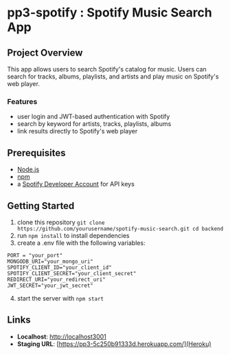 # pp3-spotify : Spotify Music Search App

## Project Overview
This app allows users to search Spotify's catalog for music. Users can search for tracks, albums, playlists, and artists and play music on Spotify's web player.

### Features
- user login and JWT-based authentication with Spotify
- search by keyword for artists, tracks, playlists, albums
- link results directly to Spotify's web player

## Prerequisites
- [Node.js](https://nodejs.og)
- [npm](https://npmjs.com)
- a [Spotify Developer Account](https://wwww.developer.spotify.com) for API keys

## Getting Started
1. clone this repository ```git clone https://github.com/yourusername/spotify-music-search.git
cd backend```
2. run ```npm install``` to install dependencies
3. create a .env file with the following variables:
```
PORT = "your_port"
MONGODB_URI="your_mongo_uri"
SPOTIFY_CLIENT_ID="your_client_id"
SPOTIFY_CLIENT_SECRET="your_client_secret"
REDIRECT_URI="your_redirect_uri"
JWT_SECRET="your_jwt_secret"
```
4. start the server with ```npm start```

## Links
- **Localhost**: [http://localhost3001](http://localhost:3001)
- **Staging URL**: [https://pp3-5c250b91333d.herokuapp.com/](Heroku)
